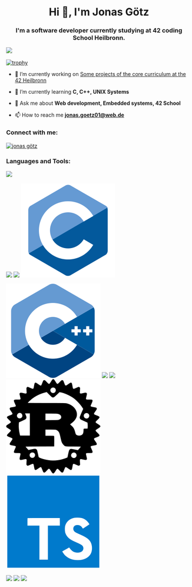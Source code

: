 <h1 align="center">Hi 👋, I'm Jonas Götz</h1>
<h3 align="center">I'm a software developer currently studying at 42 coding School Heilbronn.</h3>

![](https://komarev.com/ghpvc/?username=jonasgoetz01)

[![trophy](https://github-profile-trophy.vercel.app/?username=jonasgoetz01&title=MultiLanguage,Followers,Stars,Joined2020,Commits,Experience,PullRequest,Repositories&theme=dracula&no-frame=true&margin-w=15)](https://github.com/ryo-ma/github-profile-trophy)

- 🔭 I’m currently working on [Some projects of the core curriculum at the 42 Heilbronn](https://github.com/JonasGoetz01/42-pipex)

- 🌱 I’m currently learning **C, C++, UNIX Systems**

- 💬 Ask me about **Web development, Embedded systems, 42 School**

- 📫 How to reach me **jonas.goetz01@web.de**

### Connect with me:
<a href="https://linkedin.com/in/jonas götz" target="blank">
  <img align="center" src="https://raw.githubusercontent.com/rahuldkjain/github-profile-readme-generator/master/src/images/icons/Social/linked-in-alt.svg" alt="jonas götz" height="30" width="40" />
</a>

### Languages and Tools:
![](https://github-readme-stats.vercel.app/api/top-langs/?username=jonasgoetz01&layout=compact&hide=Handlebars&theme=dracula)

![](https://angular.io/assets/images/logos/angular/angular.svg)
![](https://cdn.worldvectorlogo.com/logos/arduino-1.svg)
![](https://raw.githubusercontent.com/devicons/devicon/master/icons/c/c-original.svg)

![](https://raw.githubusercontent.com/devicons/devicon/master/icons/cplusplus/cplusplus-original.svg)
![](https://www.vectorlogo.zone/logos/kotlinlang/kotlinlang-icon.svg)
![](https://www.vectorlogo.zone/logos/kubernetes/kubernetes-icon.svg)
![](https://raw.githubusercontent.com/devicons/devicon/master/icons/rust/rust-plain.svg)
![](https://raw.githubusercontent.com/devicons/devicon/master/icons/typescript/typescript-original.svg)
<p float="left">
  <img src="[https://bobbyhadz.com/images/blog/python-print-tab/thumbnail.webp](https://angular.io/assets/images/logos/angular/angular.svg)" width="33%" />
  <img src="[https://bobbyhadz.com/images/blog/what-aws-cdk-bootstrap-do/thumbnail.webp](https://cdn.worldvectorlogo.com/logos/arduino-1.svg)" width="33%" />
  <img src="[https://bobbyhadz.com/images/blog/aws-cdk-subnet-tags/thumbnail.webp](https://raw.githubusercontent.com/devicons/devicon/master/icons/c/c-original.svg)https://raw.githubusercontent.com/devicons/devicon/master/icons/c/c-original.svg" width="33%" />
</p>
